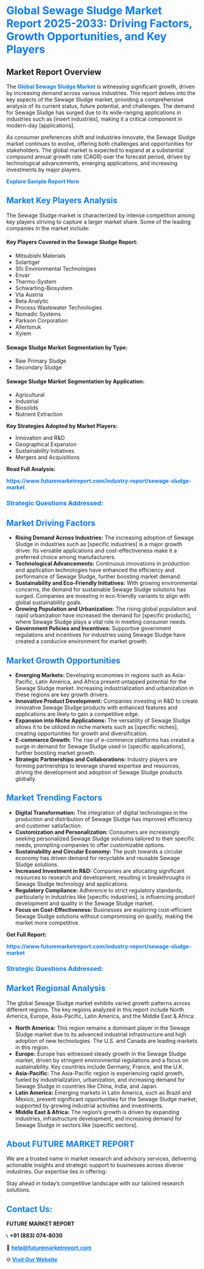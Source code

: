<h1 style="color: #007BFF;">Global Sewage Sludge Market Report 2025-2033: Driving Factors, Growth Opportunities, and Key Players</h1>

<section id="overview">
<h2>Market Report Overview</h2>
<p>The <a href="https://www.futuremarketreport.com/industry-report/sewage-sludge-market" style="color: #007BFF; text-decoration: none;"><strong>Global Sewage Sludge Market</strong></a> is witnessing significant growth, driven by increasing demand across various industries. This report delves into the key aspects of the Sewage Sludge market, providing a comprehensive analysis of its current status, future potential, and challenges. The demand for Sewage Sludge has surged due to its wide-ranging applications in industries such as [insert industries], making it a critical component in modern-day [applications].</p>
<p>As consumer preferences shift and industries innovate, the Sewage Sludge market continues to evolve, offering both challenges and opportunities for stakeholders. The global market is expected to expand at a substantial compound annual growth rate (CAGR) over the forecast period, driven by technological advancements, emerging applications, and increasing investments by major players.</p>
</section>

<section id="overview">
<p><a href="https://www.futuremarketreport.com/request-sample/reportId=31430" style="color: #007BFF; text-decoration: none;"><strong>Explore Sample Report Here</strong></a></p>
</section>

<section id="key-players">
<h2 style="color: #007BFF;">Market Key Players Analysis</h2>
<p>The Sewage Sludge market is characterized by intense competition among key players striving to capture a larger market share. Some of the leading companies in the market include:</p>
<h4>Key Players Covered in the Sewage Sludge Report:</h4>
<ul><li>Mitsubishi Materials</li><li>Solartiger</li><li>Sfc Environmental Technologies</li><li>Envar</li><li>Thermo-System</li><li>Schwarting-Biosystem</li><li>Vta Austria</li><li>Beta Analytic</li><li>Process Wastewater Technologies</li><li>Nomadic Systems</li><li>Parkson Corporation</li><li>Allertonuk</li><li>Xylem</li></ul>
<h4>Sewage Sludge Market Segmentation by Type:</h4>
<ul><li>Raw Primary Sludge</li><li>Secondary Sludge</li></ul>

<h4>Sewage Sludge Market Segmentation by Application:</h4>
<ul><li>Agricultural</li><li>Industrial</li><li>Biosolids</li><li>Nutrient Extraction</li></ul>
<p><strong>Key Strategies Adopted by Market Players:</strong></p>
<ul>
<li>Innovation and R&D</li>
<li>Geographical Expansion</li>
<li>Sustainability Initiatives</li>
<li>Mergers and Acquisitions</li>
</ul>
</section>

<section>
<p><strong>Read Full Analysis: </strong></p><a href="https://www.futuremarketreport.com/industry-report/sewage-sludge-market" style="color: #007BFF; text-decoration: none;"><strong>https://www.futuremarketreport.com/industry-report/sewage-sludge-market</strong></a>
<h3 style="color: #007BFF;">Strategic Questions Addressed:</h3>
</section>

<section id="driving-factors">
<h2 style="color: #007BFF;">Market Driving Factors</h2>
<ul>
<li><strong>Rising Demand Across Industries:</strong> The increasing adoption of Sewage Sludge in industries such as [specific industries] is a major growth driver. Its versatile applications and cost-effectiveness make it a preferred choice among manufacturers.</li>
<li><strong>Technological Advancements:</strong> Continuous innovations in production and application technologies have enhanced the efficiency and performance of Sewage Sludge, further boosting market demand.</li>
<li><strong>Sustainability and Eco-Friendly Initiatives:</strong> With growing environmental concerns, the demand for sustainable Sewage Sludge solutions has surged. Companies are investing in eco-friendly variants to align with global sustainability goals.</li>
<li><strong>Growing Population and Urbanization:</strong> The rising global population and rapid urbanization have increased the demand for [specific products], where Sewage Sludge plays a vital role in meeting consumer needs.</li>
<li><strong>Government Policies and Incentives:</strong> Supportive government regulations and incentives for industries using Sewage Sludge have created a conducive environment for market growth.</li>
</ul>
</section>

<section id="growth-opportunities">
<h2 style="color: #007BFF;">Market Growth Opportunities</h2>
<ul>
<li><strong>Emerging Markets:</strong> Developing economies in regions such as Asia-Pacific, Latin America, and Africa present untapped potential for the Sewage Sludge market. Increasing industrialization and urbanization in these regions are key growth drivers.</li>
<li><strong>Innovative Product Development:</strong> Companies investing in R&D to create innovative Sewage Sludge products with enhanced features and applications are likely to gain a competitive edge.</li>
<li><strong>Expansion into Niche Applications:</strong> The versatility of Sewage Sludge allows it to be utilized in niche markets such as [specific niches], creating opportunities for growth and diversification.</li>
<li><strong>E-commerce Growth:</strong> The rise of e-commerce platforms has created a surge in demand for Sewage Sludge used in [specific applications], further boosting market growth.</li>
<li><strong>Strategic Partnerships and Collaborations:</strong> Industry players are forming partnerships to leverage shared expertise and resources, driving the development and adoption of Sewage Sludge products globally.</li>
</ul>
</section>

<section id="trending-factors">
<h2 style="color: #007BFF;">Market Trending Factors</h2>
<ul>
<li><strong>Digital Transformation:</strong> The integration of digital technologies in the production and distribution of Sewage Sludge has improved efficiency and customer satisfaction.</li>
<li><strong>Customization and Personalization:</strong> Consumers are increasingly seeking personalized Sewage Sludge solutions tailored to their specific needs, prompting companies to offer customizable options.</li>
<li><strong>Sustainability and Circular Economy:</strong> The push towards a circular economy has driven demand for recyclable and reusable Sewage Sludge solutions.</li>
<li><strong>Increased Investment in R&D:</strong> Companies are allocating significant resources to research and development, resulting in breakthroughs in Sewage Sludge technology and applications.</li>
<li><strong>Regulatory Compliance:</strong> Adherence to strict regulatory standards, particularly in industries like [specific industries], is influencing product development and quality in the Sewage Sludge market.</li>
<li><strong>Focus on Cost-Effectiveness:</strong> Businesses are exploring cost-efficient Sewage Sludge solutions without compromising on quality, making the market more competitive.</li>
</ul>
</section>

<section>
<p><strong>Get Full Report: </strong></p><a href="https://www.futuremarketreport.com/industry-report/sewage-sludge-market" style="color: #007BFF; text-decoration: none;"><strong>https://www.futuremarketreport.com/industry-report/sewage-sludge-market</strong></a>
<h3 style="color: #007BFF;">Strategic Questions Addressed:</h3>
</section>


<section id="regional-analysis">
<h2 style="color: #007BFF;">Market Regional Analysis</h2>
<p>The global Sewage Sludge market exhibits varied growth patterns across different regions. The key regions analyzed in this report include North America, Europe, Asia-Pacific, Latin America, and the Middle East & Africa:</p>
<ul>
<li><strong>North America:</strong> This region remains a dominant player in the Sewage Sludge market due to its advanced industrial infrastructure and high adoption of new technologies. The U.S. and Canada are leading markets in this region.</li>
<li><strong>Europe:</strong> Europe has witnessed steady growth in the Sewage Sludge market, driven by stringent environmental regulations and a focus on sustainability. Key countries include Germany, France, and the U.K.</li>
<li><strong>Asia-Pacific:</strong> The Asia-Pacific region is experiencing rapid growth, fueled by industrialization, urbanization, and increasing demand for Sewage Sludge in countries like China, India, and Japan.</li>
<li><strong>Latin America:</strong> Emerging markets in Latin America, such as Brazil and Mexico, present significant opportunities for the Sewage Sludge market, supported by growing industrial activities and investments.</li>
<li><strong>Middle East & Africa:</strong> The region’s growth is driven by expanding industries, infrastructure development, and increasing demand for Sewage Sludge in sectors like [specific sectors].</li>
</ul>
</section>

<footer>
<h2 style="color: #007BFF;">About FUTURE MARKET REPORT</h2>
<p>We are a trusted name in market research and advisory services, delivering actionable insights and strategic support to businesses across diverse industries. Our expertise lies in offering:</p>

<p>Stay ahead in today’s competitive landscape with our tailored research solutions.</p>

<h2 style="color: #007BFF;">Contact Us:</h2>
<p><strong>FUTURE MARKET REPORT</strong></p>
<p>📞 <strong>+91 (883) 074-8030</strong></p>
<p>📧 <strong><a href="mailto:help@futuremarketreport.com" style="color: #007BFF;">help@futuremarketreport.com</a></strong></p>
<p>🌐 <strong><a href="https://www.futuremarketreport.com/" style="color: #007BFF;">Visit Our Website</a></strong></p>
</footer>